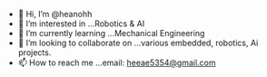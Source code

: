 - 👋 Hi, I’m @heanohh
- 👀 I’m interested in ...Robotics & AI
- 🌱 I’m currently learning ...Mechanical Engineering
- 💞️ I’m looking to collaborate on ...various embedded, robotics, Ai projects. 
- 📫 How to reach me ...email: heeae5354@gmail.com

<!---
heanohh/heanohh is a ✨ special ✨ repository because its `README.md` (this file) appears on your GitHub profile.
You can click the Preview link to take a look at your changes.
--->
